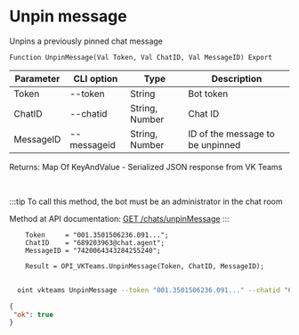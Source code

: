 ﻿---
sidebar_position: 10
---

# Unpin message
 Unpins a previously pinned chat message



`Function UnpinMessage(Val Token, Val ChatID, Val MessageID) Export`

  | Parameter | CLI option | Type | Description |
  |-|-|-|-|
  | Token | --token | String | Bot token |
  | ChatID | --chatid | String, Number | Chat ID |
  | MessageID | --messageid | String, Number | ID of the message to be unpinned |

  
  Returns:  Map Of KeyAndValue - Serialized JSON response from VK Teams

<br/>

:::tip
To call this method, the bot must be an administrator in the chat room

 Method at API documentation: [GET /chats/unpinMessage](https://teams.vk.com/botapi/#/chats/get_chats_unpinMessage)
:::
<br/>


```bsl title="Code example"
    Token     = "001.3501506236.091...";
    ChatID    = "689203963@chat.agent";
    MessageID = "7420064343284255240";

    Result = OPI_VKTeams.UnpinMessage(Token, ChatID, MessageID);
```



```sh title="CLI command example"
    
  oint vkteams UnpinMessage --token "001.3501506236.091..." --chatid "689203963@chat.agent" --messageid "7401463509940174907"

```

```json title="Result"
{
 "ok": true
}
```
